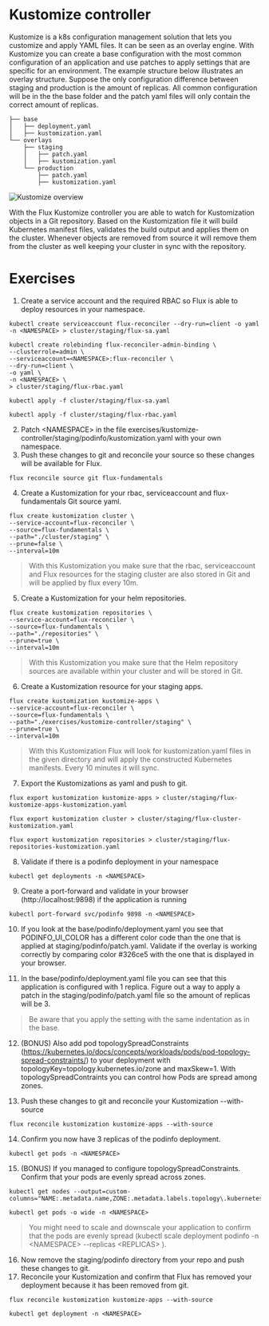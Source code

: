 # Kustomize controller
Kustomize is a k8s configuration management solution that lets you customize and apply YAML files. It can be seen as an overlay engine. With Kustomize you can create a base configuration with the most common configuration of an application and use patches to apply settings that are specific for an environment. The example structure below illustrates an overlay structure. Suppose the only configuration difference between staging and production is the amount of replicas. All common configuration will be in the the base folder and the patch yaml files will only contain the correct amount of replicas.

```
├── base
│   ├── deployment.yaml
│   ├── kustomization.yaml
└── overlays
    ├── staging
    │   ├── patch.yaml
    │   ├── kustomization.yaml
    └── production
        ├── patch.yaml
        ├── kustomization.yaml
```
![Kustomize overview](./kustomize.png)

With the Flux Kustomize controller you are able to watch for Kustomization objects in a Git repository. Based on the Kustomization file it will build Kubernetes manifest files, validates the build output and applies them on the cluster. Whenever objects are removed from source it will remove them from the cluster as well keeping your cluster in sync with the repository.

# Exercises
1. Create a service account and the required RBAC so Flux is able to deploy resources in your namespace.
```
kubectl create serviceaccount flux-reconciler --dry-run=client -o yaml -n <NAMESPACE> > cluster/staging/flux-sa.yaml
```
```
kubectl create rolebinding flux-reconciler-admin-binding \
--clusterrole=admin \
--serviceaccount=<NAMESPACE>:flux-reconciler \
--dry-run=client \
-o yaml \
-n <NAMESPACE> \
> cluster/staging/flux-rbac.yaml
```
```
kubectl apply -f cluster/staging/flux-sa.yaml
```
```
kubectl apply -f cluster/staging/flux-rbac.yaml
```
2. Patch \<NAMESPACE> in the file exercises/kustomize-controller/staging/podinfo/kustomization.yaml with your own namespace.
3. Push these changes to git and reconcile your source so these changes will be available for Flux.
```
flux reconcile source git flux-fundamentals
```
4. Create a Kustomization for your rbac, serviceaccount and flux-fundamentals Git source yaml.
```
flux create kustomization cluster \
--service-account=flux-reconciler \
--source=flux-fundamentals \
--path="./cluster/staging" \
--prune=false \
--interval=10m
```
> With this Kustomization you make sure that the rbac, serviceaccount and Flux resources for the staging cluster are also stored in Git and will be applied by flux every 10m.

5. Create a Kustomization for your helm repositories.
```
flux create kustomization repositories \
--service-account=flux-reconciler \
--source=flux-fundamentals \
--path="./repositories" \
--prune=true \
--interval=10m
```
> With this Kustomization you make sure that the Helm repository sources are available within your cluster and will be stored in Git.

6. Create a Kustomization resource for your staging apps.
```
flux create kustomization kustomize-apps \
--service-account=flux-reconciler \
--source=flux-fundamentals \
--path="./exercises/kustomize-controller/staging" \
--prune=true \
--interval=10m
```
> With this Kustomization Flux will look for kustomization.yaml files in the given directory and will apply the constructed Kubernetes manifests. Every 10 minutes it will sync.

7. Export the Kustomizations as yaml and push to git.
```
flux export kustomization kustomize-apps > cluster/staging/flux-kustomize-apps-kustomization.yaml
```
```
flux export kustomization cluster > cluster/staging/flux-cluster-kustomization.yaml
```
```
flux export kustomization repositories > cluster/staging/flux-repositories-kustomization.yaml
```

8. Validate if there is a podinfo deployment in your namespace
```
kubectl get deployments -n <NAMESPACE>
```
9. Create a port-forward and validate in your browser (http://localhost:9898) if the application is running
```
kubectl port-forward svc/podinfo 9898 -n <NAMESPACE>
```
10. If you look at the base/podinfo/deployment.yaml you see that PODINFO_UI_COLOR has a different color code than the one that is applied at staging/podinfo/patch.yaml. Validate if the overlay is working correctly by comparing color #326ce5 with the one that is displayed in your browser.

11. In the base/podinfo/deployment.yaml file you can see that this application is configured with 1 replica. Figure out a way to apply a patch in the staging/podinfo/patch.yaml file so the amount of replicas will be 3.
> Be aware that you apply the setting with the same indentation as in the base.

12. (BONUS) Also add pod topologySpreadConstraints (https://kubernetes.io/docs/concepts/workloads/pods/pod-topology-spread-constraints/) to your deployment with topologyKey=topology.kubernetes.io/zone and maxSkew=1. With topologySpreadContraints you can control how Pods are spread among zones.

13. Push these changes to git and reconcile your Kustomization --with-source
```
flux reconcile kustomization kustomize-apps --with-source
```
14. Confirm you now have 3 replicas of the podinfo deployment.
```
kubectl get pods -n <NAMESPACE>
```
15. (BONUS) If you managed to configure topologySpreadConstraints. Confirm that your pods are evenly spread across zones.
```
kubectl get nodes --output=custom-columns="NAME:.metadata.name,ZONE:.metadata.labels.topology\.kubernetes\.io/zone"
```
```
kubectl get pods -o wide -n <NAMESPACE>
```
> You might need to scale and downscale your application to confirm that the pods are evenly spread (kubectl scale deployment podinfo -n \<NAMESPACE> --replicas \<REPLICAS> ). 

16. Now remove the staging/podinfo directory from your repo and push these changes to git.
17. Reconcile your Kustomization and confirm that Flux has removed your deployment because it has been removed from git.
```
flux reconcile kustomization kustomize-apps --with-source
```
```
kubectl get deployment -n <NAMESPACE>
```